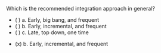 <panel header=":lock::key: Which is the recommended integration approach in general?">

<panel header="%%Prerequisites%%" expandable expanded>
  <dynamic-panel src="../approaches/bigBangVsIncremental/embed-inOtherContext.md" boilerplate header="Integration: Approaches: Big-bang vs Incremental Approach" />
  <dynamic-panel src="../approaches/lateVsEarly/embed-inOtherContext.md" boilerplate header="Integration: Approaches: Late vs Early Approach" />
  <dynamic-panel src="../approaches/topDownVsBottomUp/embed-inOtherContext.md" boilerplate header="Integration: Approaches: Top-down vs Bottom-up Approach" />
</panel>

<p/>

<question>
Which is the recommended integration approach in general?

- ( ) a. Early, big bang, and frequent
- ( ) b. Early, incremental, and frequent
- ( ) c. Late, top down, one time


<div slot="answer">

- (x) b. Early, incremental, and frequent

</div>
</question>
</panel>
